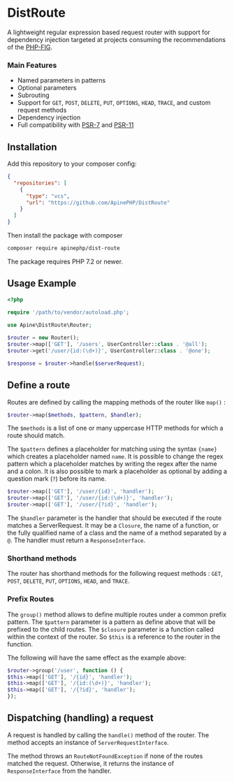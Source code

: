 DistRoute
=========

A lightweight regular expression based request router with support for dependency injection targeted at projects consuming the recommendations of the [PHP-FIG](https://www.php-fig.org/psr/).

### Main Features

 - Named parameters in patterns
 - Optional parameters
 - Subrouting
 - Support for `GET`, `POST`, `DELETE`, `PUT`, `OPTIONS`, `HEAD`, `TRACE`, and custom request methods
 - Dependency injection
 - Full compatibility with [PSR-7](https://www.php-fig.org/psr/psr-7/) and [PSR-11](https://www.php-fig.org/psr/psr-11/)

Installation
------------

Add this repository to your composer config:

```json
{
  "repositories": [
    {
      "type": "vcs",
      "url": "https://github.com/ApinePHP/DistRoute"
    }
  ]
}
```

Then install the package with composer

```sh
composer require apinephp/dist-route
```

The package requires PHP 7.2 or newer.

Usage Example
-------------

```php
<?php
    
require '/path/to/vendor/autoload.php';

use Apine\DistRoute\Router;

$router = new Router();
$router->map(['GET'], '/users', UserController::class . '@all');
$router->get('/user/{id:(\d+)}', UserController::class . '@one');

$response = $router->handle($serverRequest);
```

Define a route
----------

Routes are defined by calling the mapping methods of the router like `map()` :

```php
$router->map($methods, $pattern, $handler);
```

The `$methods` is a list of one or many uppercase HTTP methods for which a route should match.

The `$pattern` defines a placeholder for matching using the syntax `{name}` which creates a placeholder named `name`. It is possible to change the regex pattern which a placeholder matches by writing the regex after the name and a colon. It is also possible to mark a placeholder as optional by adding a question mark (`?`) before its name.   

```php
$router->map(['GET'], '/user/{id}', 'handler');
$router->map(['GET'], '/user/{id:(\d+)}', 'handler');
$router->map(['GET'], '/user/{?id}', 'handler');
```

The `$handler` parameter is the handler that should be executed if the route matches a ServerRequest. It may be a `Closure`, the name of a function, or the fully qualified name of a class and the name of a method separated by a `@`. The handler must return a `ResponseInterface`.

### Shorthand methods

The router has shorthand methods for the following request methods : `GET`, `POST`, `DELETE`, `PUT`, `OPTIONS`, `HEAD`, and `TRACE`.

### Prefix Routes

The `group()` method allows to define multiple routes under a common prefix pattern. The `$pattern` parameter is a pattern as define above that will be prefixed to the child routes. The `$closure` parameter is a function called within the context of the router. So `$this` is a reference to the router in the function.

The following will have the same effect as the example above:

 ```php
$router->group('/user', function () {
 $this->map(['GET'], '/{id}', 'handler');
 $this->map(['GET'], '/{id:(\d+)}', 'handler');
 $this->map(['GET'], '/{?id}', 'handler');
});
 ```

Dispatching (handling) a request
--------------------------------

A request is handled by calling the `handle()` method of the router. The method accepts an instance of `ServerRequestInterface`.

The method throws an `RouteNotFoundException` if none of the routes matched the request. Otherwise, it returns the instance of `ResponseInterface` from the handler.